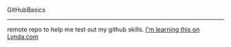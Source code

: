 GitHubBasics

****************

remote repo to help me test out my github skills. 
[I'm learning this on Lynda.com](http://www.lynda.com)
